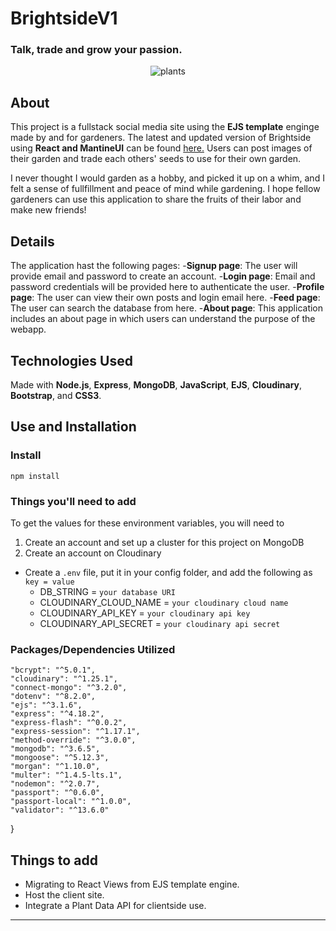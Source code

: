 # BrightsideV1
### Talk, trade and grow your passion.
<div align="center"><img src="https://images.unsplash.com/photo-1436891436013-5965265af5fc?ixlib=rb-4.0.3&ixid=MnwxMjA3fDB8MHxwaG90by1wYWdlfHx8fGVufDB8fHx8&auto=format&fit=crop&w=1170&q=80" alt="plants" align="center"></div>

## About

This project is a fullstack social media site using the **EJS template** enginge made by and for gardeners. The latest and updated version of Brightside using **React and MantineUI** can be found [here.](https://github.com/eric-phan/brightside/tree/main) Users can post images of their garden and trade each others' seeds to use for their own garden.

I never thought I would garden as a hobby, and picked it up on a whim, and I felt a sense of fullfillment and peace of mind while gardening. I hope fellow gardeners can use this application to share the fruits of their labor and make new friends!



## Details
The application hast the following pages:
-**Signup page**: The user will provide email and password to create an account.
-**Login page**: Email and password credentials will be provided here to authenticate the user.
-**Profile page**: The user can view their own posts and login email here.
-**Feed page**: The user can search the database from here.
-**About page**: This application includes an about page in which users can understand the purpose of the webapp.



## Technologies Used
Made with **Node.js**, **Express**, **MongoDB**, **JavaScript**, **EJS**, **Cloudinary**, **Bootstrap**, and **CSS3**.

## Use and Installation

### Install
 `npm install`
 
### Things you'll need to add
To get the values for these environment variables, you will need to
  1) Create an account and set up a cluster for this project on MongoDB
  2) Create an account on Cloudinary
   
- Create a `.env` file, put it in your config folder, and add the following as `key = value`
  - DB_STRING = `your database URI`
  - CLOUDINARY_CLOUD_NAME = `your cloudinary cloud name`
  - CLOUDINARY_API_KEY = `your cloudinary api key`
  - CLOUDINARY_API_SECRET = `your cloudinary api secret`

### Packages/Dependencies Utilized
    "bcrypt": "^5.0.1",
    "cloudinary": "^1.25.1",
    "connect-mongo": "^3.2.0",
    "dotenv": "^8.2.0",
    "ejs": "^3.1.6",
    "express": "^4.18.2",
    "express-flash": "^0.0.2",
    "express-session": "^1.17.1",
    "method-override": "^3.0.0",
    "mongodb": "^3.6.5",
    "mongoose": "^5.12.3",
    "morgan": "^1.10.0",
    "multer": "^1.4.5-lts.1",
    "nodemon": "^2.0.7",
    "passport": "^0.6.0",
    "passport-local": "^1.0.0",
    "validator": "^13.6.0"
  }

## Things to add

- Migrating to React Views from EJS template engine.
- Host the client site.
- Integrate a Plant Data API for clientside use.

---
